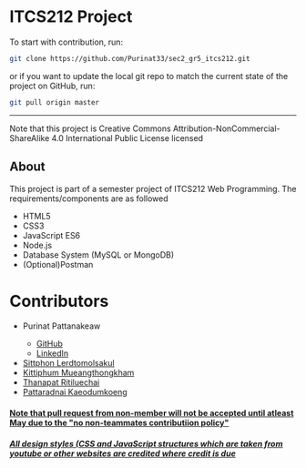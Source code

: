 # ITCS212 Project

To start with contribution, run:

```bash
git clone https://github.com/Purinat33/sec2_gr5_itcs212.git
```

or if you want to update the local git repo to match the current state of the project on GitHub, run:

```bash
git pull origin master
```
<hr>
Note that this project is Creative Commons Attribution-NonCommercial-ShareAlike 4.0 International Public License licensed

## About
<p>This project is part of a semester project of ITCS212 Web Programming. The requirements/components are as followed</p>

<ul>
  <li>HTML5</li>
  <li>CSS3</li>
  <li>JavaScript ES6</li>
  <li>Node.js</li>
  <li>Database System (MySQL or MongoDB)</li>
  <li>(Optional)Postman</li>
</ul>

# Contributors
<ul>
  <li>Purinat Pattanakeaw</li>
    <ul>
      <li><a href="https://github.com/Purinat33" target="_blank">GitHub</li>
      <li><a href="https://www.linkedin.com/in/purinat-pattanakeaw/" target="_blank">LinkedIn</li>
    </ul>
  <li>Sittphon	Lerdtomolsakul</li>
  <li>Kittiphum 	Mueangthongkham</li>
  <li>Thanapat	Ritiluechai</li>
  <li>Pattaradnai	Kaeodumkoeng</li>
</ul>

#### Note that pull request from non-member will not be accepted until atleast May due to the "no non-teammates contributiion policy"

##### All design styles (CSS and JavaScript structures which are taken from youtube or other websites are credited where credit is due
